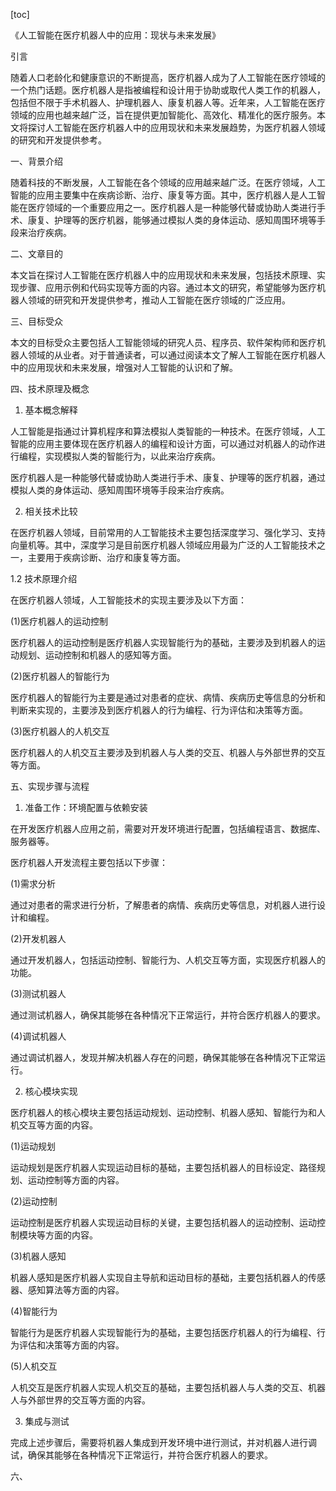 
[toc]                    
                
                
《人工智能在医疗机器人中的应用：现状与未来发展》

引言

随着人口老龄化和健康意识的不断提高，医疗机器人成为了人工智能在医疗领域的一个热门话题。医疗机器人是指被编程和设计用于协助或取代人类工作的机器人，包括但不限于手术机器人、护理机器人、康复机器人等。近年来，人工智能在医疗领域的应用也越来越广泛，旨在提供更加智能化、高效化、精准化的医疗服务。本文将探讨人工智能在医疗机器人中的应用现状和未来发展趋势，为医疗机器人领域的研究和开发提供参考。

一、背景介绍

随着科技的不断发展，人工智能在各个领域的应用越来越广泛。在医疗领域，人工智能的应用主要集中在疾病诊断、治疗、康复等方面。其中，医疗机器人是人工智能在医疗领域的一个重要应用之一。医疗机器人是一种能够代替或协助人类进行手术、康复、护理等的医疗机器，能够通过模拟人类的身体运动、感知周围环境等手段来治疗疾病。

二、文章目的

本文旨在探讨人工智能在医疗机器人中的应用现状和未来发展，包括技术原理、实现步骤、应用示例和代码实现等方面的内容。通过本文的研究，希望能够为医疗机器人领域的研究和开发提供参考，推动人工智能在医疗领域的广泛应用。

三、目标受众

本文的目标受众主要包括人工智能领域的研究人员、程序员、软件架构师和医疗机器人领域的从业者。对于普通读者，可以通过阅读本文了解人工智能在医疗机器人中的应用现状和未来发展，增强对人工智能的认识和了解。

四、技术原理及概念

1. 基本概念解释

人工智能是指通过计算机程序和算法模拟人类智能的一种技术。在医疗领域，人工智能的应用主要体现在医疗机器人的编程和设计方面，可以通过对机器人的动作进行编程，实现模拟人类的智能行为，以此来治疗疾病。

医疗机器人是一种能够代替或协助人类进行手术、康复、护理等的医疗机器，通过模拟人类的身体运动、感知周围环境等手段来治疗疾病。

2. 相关技术比较

在医疗机器人领域，目前常用的人工智能技术主要包括深度学习、强化学习、支持向量机等。其中，深度学习是目前医疗机器人领域应用最为广泛的人工智能技术之一，主要用于疾病诊断、治疗和康复等方面。

1.2 技术原理介绍

在医疗机器人领域，人工智能技术的实现主要涉及以下方面：

(1)医疗机器人的运动控制

医疗机器人的运动控制是医疗机器人实现智能行为的基础，主要涉及到机器人的运动规划、运动控制和机器人的感知等方面。

(2)医疗机器人的智能行为

医疗机器人的智能行为主要是通过对患者的症状、病情、疾病历史等信息的分析和判断来实现的，主要涉及到医疗机器人的行为编程、行为评估和决策等方面。

(3)医疗机器人的人机交互

医疗机器人的人机交互主要涉及到机器人与人类的交互、机器人与外部世界的交互等方面。

五、实现步骤与流程

1. 准备工作：环境配置与依赖安装

在开发医疗机器人应用之前，需要对开发环境进行配置，包括编程语言、数据库、服务器等。

医疗机器人开发流程主要包括以下步骤：

(1)需求分析

通过对患者的需求进行分析，了解患者的病情、疾病历史等信息，对机器人进行设计和编程。

(2)开发机器人

通过开发机器人，包括运动控制、智能行为、人机交互等方面，实现医疗机器人的功能。

(3)测试机器人

通过测试机器人，确保其能够在各种情况下正常运行，并符合医疗机器人的要求。

(4)调试机器人

通过调试机器人，发现并解决机器人存在的问题，确保其能够在各种情况下正常运行。

2. 核心模块实现

医疗机器人的核心模块主要包括运动规划、运动控制、机器人感知、智能行为和人机交互等方面的内容。

(1)运动规划

运动规划是医疗机器人实现运动目标的基础，主要包括机器人的目标设定、路径规划、运动控制等方面的内容。

(2)运动控制

运动控制是医疗机器人实现运动目标的关键，主要包括机器人的运动控制、运动控制模块等方面的内容。

(3)机器人感知

机器人感知是医疗机器人实现自主导航和运动目标的基础，主要包括机器人的传感器、感知算法等方面的内容。

(4)智能行为

智能行为是医疗机器人实现智能行为的基础，主要包括医疗机器人的行为编程、行为评估和决策等方面的内容。

(5)人机交互

人机交互是医疗机器人实现人机交互的基础，主要包括机器人与人类的交互、机器人与外部世界的交互等方面的内容。

3. 集成与测试

完成上述步骤后，需要将机器人集成到开发环境中进行测试，并对机器人进行调试，确保其能够在各种情况下正常运行，并符合医疗机器人的要求。

六、

